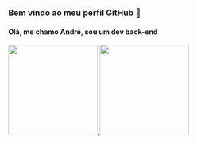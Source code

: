 ### Bem vindo ao meu perfil GitHub 👋
#### Olá, me chamo André, sou um dev back-end

<div>
<a href="https://github.com/andre20022">
<img height="180em" src="https://github-readme-stats.vercel.app/api/top-langs/?username=andre20022&layout=compact&langs_count=7&theme=swift"/>
<img height="180em" src="https://github-readme-stats.vercel.app/api?username=andre20022&show_icons=true&theme=swift&include_all_commits=true&count_private=true"/>
</div>
